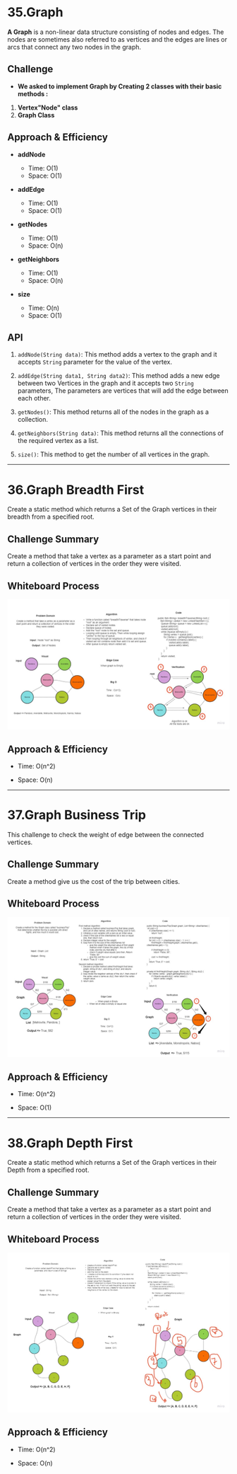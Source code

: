 # **35.Graph**

**A Graph** is a non-linear data structure consisting of nodes and edges. The nodes are sometimes also referred to as vertices and the edges are lines or arcs that connect any two nodes in the graph.

## **Challenge**

* **We asked to implement Graph by Creating 2 classes with their basic methods :**

1. **Vertex"Node" class**
2. **Graph Class**

## **Approach & Efficiency**

* **addNode**
  * Time: O(1)
  * Space: O(1)

* **addEdge**
  * Time: O(1)
  * Space: O(1)

* **getNodes**
  * Time: O(1)
  * Space: O(n)

* **getNeighbors**
  * Time: O(1)
  * Space: O(n)

* **size**
  * Time: O(n)
  * Space: O(1)

## **API**

1. `addNode(String data)`: This method adds a vertex to the graph and it accepts `String` parameter for the value of the vertex.

2. `addEdge(String data1, String data2)`: This method adds a new edge between two Vertices in the graph and it accepts two `String` parameters, The parameters are vertices that will add the edge between each other.

3. `getNodes()`: This method returns all of the nodes in the graph as a collection.

4. `getNeighbors(String data)`: This method returns all the connections of the required vertex as a list.

5. `size()`: This method to get the number of all vertices in the graph.

---------------------------------------------------------------------------------------------------------------
# **36.Graph Breadth First**

Create a static method which returns a Set of the Graph vertices in their breadth from a specified root.
## **Challenge Summary**

Create a method that take a vertex as a parameter as a start point and return a collection of vertices in the order they were visited.

## **Whiteboard Process**

![Graph Breadth First](assets/graph-breadth-first.jpg)

## **Approach & Efficiency**

* Time: O(n^2)

* Space: O(n)

---------------------------------------------------------------------------------------------------------------

# **37.Graph Business Trip**

This challenge to check the weight of edge between the connected vertices.

## **Challenge Summary**

Create a method give us the cost of the trip between cities.

## **Whiteboard Process**

![Graph Business Trip](assets/graph-business-trip.jpg)

## **Approach & Efficiency**

* Time: O(n^2)

* Space: O(1)

---------------------------------------------------------------------------------------------------------------

# **38.Graph Depth First**

Create a static method which returns a Set of the Graph vertices in their Depth from a specified root.

## **Challenge Summary**

Create a method that take a vertex as a parameter as a start point and return a collection of vertices in the order they were visited.

## **Whiteboard Process**

![Graph Depth First](assets/graph-depth-first.jpg)

## **Approach & Efficiency**

* Time: O(n^2)

* Space: O(n)